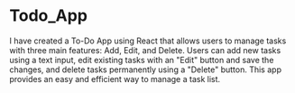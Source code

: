 # Todo_App
I have created a To-Do App using React that allows users to manage tasks with three main features: Add, Edit, and Delete. Users can add new tasks using a text input, edit existing tasks with an "Edit" button and save the changes, and delete tasks permanently using a "Delete" button. This app provides an easy and efficient way to manage a task list.
